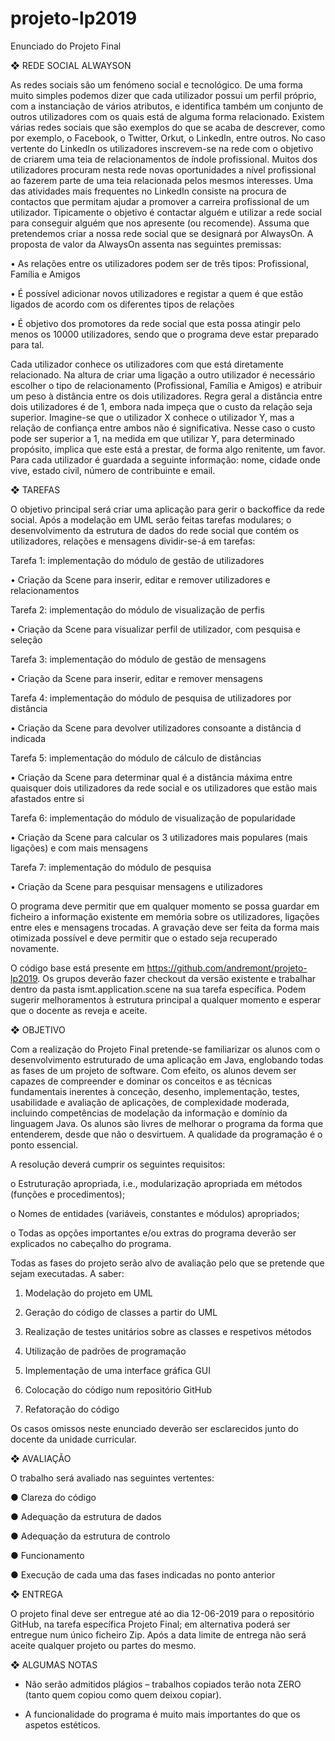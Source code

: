 # projeto-lp2019

Enunciado do Projeto Final

❖	REDE SOCIAL ALWAYSON

As redes sociais são um fenómeno social e tecnológico. De uma forma muito simples podemos dizer que cada utilizador possui um perfil próprio, com a instanciação de vários atributos, e identifica também um conjunto de outros utilizadores com os quais está de alguma forma relacionado. Existem várias redes sociais que são exemplos do que se acaba de descrever, como por exemplo, o Facebook, o Twitter, Orkut, o LinkedIn, entre outros. No caso vertente do LinkedIn os utilizadores inscrevem-se na rede com o objetivo de criarem uma teia de relacionamentos de índole profissional. Muitos dos utilizadores procuram nesta rede novas oportunidades a nível profissional ao fazerem parte de uma teia relacionada pelos mesmos interesses. Uma das atividades mais frequentes no LinkedIn consiste na procura de contactos que permitam ajudar a promover a carreira profissional de um utilizador. Tipicamente o objetivo é contactar alguém e utilizar a rede social para conseguir alguém que nos apresente (ou recomende).
Assuma que pretendemos criar a nossa rede social que se designará por AlwaysOn. A proposta de valor da AlwaysOn assenta nas seguintes premissas:

•	As relações entre os utilizadores podem ser de três tipos: Profissional, Família e Amigos

•	É possível adicionar novos utilizadores e registar a quem é que estão ligados de acordo com os diferentes tipos de relações

•	É objetivo dos promotores da rede social que esta possa atingir pelo menos os 10000 utilizadores, sendo que o programa deve estar preparado para tal.


Cada utilizador conhece os utilizadores com que está diretamente relacionado. Na altura de criar uma ligação a outro utilizador é necessário escolher o tipo de relacionamento (Profissional, Família e Amigos) e atribuir um peso à distância entre os dois utilizadores. Regra geral a distância entre dois utilizadores é de 1, embora nada impeça que o custo da relação seja superior. Imagine-se que o utilizador X conhece o utilizador Y, mas a relação de confiança entre ambos não é significativa. Nesse caso o custo pode ser superior a 1, na medida em que utilizar Y, para determinado propósito, implica que este está a prestar, de forma algo renitente, um favor. Para cada utilizador é guardada a seguinte informação: nome, cidade onde vive, estado civil, número de contribuinte e email.


❖	TAREFAS

O objetivo principal será criar uma aplicação para gerir o backoffice da rede social. Após a modelação em UML serão feitas tarefas modulares; o desenvolvimento da estrutura de dados do rede social que contém os utilizadores, relações e mensagens dividir-se-á em tarefas:

Tarefa 1: implementação do módulo de gestão de utilizadores

•	Criação da Scene para inserir, editar e remover utilizadores e relacionamentos

Tarefa 2: implementação do módulo de visualização de perfis

•	Criação da Scene para visualizar perfil de utilizador, com pesquisa e seleção

Tarefa 3: implementação do módulo de gestão de mensagens

•	Criação da Scene para inserir, editar e remover mensagens

Tarefa 4: implementação do módulo de pesquisa de utilizadores por distância

•	Criação da Scene para devolver utilizadores consoante a distância d indicada 

Tarefa 5: implementação do módulo de cálculo de distâncias

•	Criação da Scene para determinar qual é a distância máxima entre quaisquer dois utilizadores da rede social e os utilizadores que estão mais afastados entre si

Tarefa 6: implementação do módulo de visualização de popularidade

•	Criação da Scene para calcular os 3 utilizadores mais populares (mais ligações) e com mais mensagens

Tarefa 7: implementação do módulo de pesquisa

•	Criação da Scene para pesquisar mensagens e utilizadores 


O programa deve permitir que em qualquer momento se possa guardar em ficheiro a informação existente em memória sobre os utilizadores, ligações entre eles e mensagens trocadas. A gravação deve ser feita da forma mais otimizada possível e deve permitir que o estado seja recuperado novamente.

O código base está presente em https://github.com/andremont/projeto-lp2019. Os grupos deverão fazer checkout da versão existente e trabalhar dentro da pasta ismt.application.scene na sua tarefa específica. Podem sugerir melhoramentos à estrutura principal a qualquer momento e esperar que o docente as reveja e aceite.


❖	OBJETIVO

Com a realização do Projeto Final pretende-se familiarizar os alunos com o desenvolvimento estruturado de uma aplicação em Java, englobando todas as fases de um projeto de software. Com efeito, os alunos devem ser capazes de compreender e dominar os conceitos e as técnicas fundamentais inerentes à conceção, desenho, implementação, testes, usabilidade e avaliação de aplicações, de complexidade moderada, incluindo competências de modelação da informação e domínio da linguagem Java.
Os alunos são livres de melhorar o programa da forma que entenderem, desde que não o desvirtuem. A qualidade da programação é o ponto essencial. 

A resolução deverá cumprir os seguintes requisitos:

o	Estruturação apropriada, i.e., modularização apropriada em métodos (funções e procedimentos);

o	Nomes de entidades (variáveis, constantes e módulos) apropriados;

o	Todas as opções importantes e/ou extras do programa deverão ser explicados no cabeçalho do programa.


Todas as fases do projeto serão alvo de avaliação pelo que se pretende que sejam executadas. A saber:

1.	Modelação do projeto em UML

2.	Geração do código de classes a partir do UML

3.	Realização de testes unitários sobre as classes e respetivos métodos

4.	Utilização de padrões de programação

5.	Implementação de uma interface gráfica GUI

6.	Colocação do código num repositório GitHub

7.	Refatoração do código

Os casos omissos neste enunciado deverão ser esclarecidos junto do docente da unidade curricular.


❖	AVALIAÇÃO

O trabalho será avaliado nas seguintes vertentes:

●	Clareza do código

●	Adequação da estrutura de dados

●	Adequação da estrutura de controlo

●	Funcionamento

●	Execução de cada uma das fases indicadas no ponto anterior


❖	ENTREGA

O projeto final deve ser entregue até ao dia 12-06-2019 para o repositório GitHub, na tarefa específica Projeto Final; em alternativa poderá ser entregue num único ficheiro Zip. Após a data limite de entrega não será aceite qualquer projeto ou partes do mesmo.


❖	ALGUMAS NOTAS

- Não serão admitidos plágios – trabalhos copiados terão nota ZERO (tanto quem copiou como quem deixou copiar).

- A funcionalidade do programa é muito mais importantes do que os aspetos estéticos.

